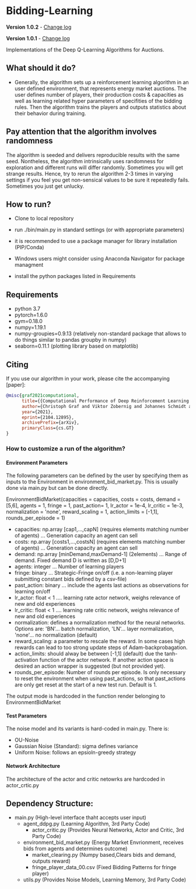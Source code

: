 # Bidding-Learning 
**Version 1.0.2** - [Change log](CHANGELOG.md)

**Version 1.0.1** - [Change log](CHANGELOG.md)

Implementations of the Deep Q-Learning Algorithms for Auctions.


## What should it do?

- Generally, the algorithm sets up a reinforcement learning algorithm in an user defined environment,
that represents energy market auctions. The user defines number of players, their production costs & capacities as well as learning related hyper parameters of specifities of the bidding rules. Then the algorithm trains the players and outputs statistics about their behavior during training.

## Pay attention that the algorithm involves randomness

The algorithm is seeded and delivers reproducible results with the same seed.
Nontheless, the algorithm intrinsically uses randomness for exploration and different runs will differ randomly.
Sometimes you will get strange results. Hence, try to rerun the algorithm 2-3 times in varying settings if you feel you get non-sensical values to be sure it repeatedly fails. Sometimes you just get unlucky.

## How to run?

- Clone to local repository
- run ./bin/main.py in standard settings (or with appropriate parameters)

- it is recommended to use a package manager for library installation (PIP/Conda)
- Windows users might consider using Anaconda Navigator for package managment
- install the python packages listed in Requirements

## Requirements
- python 3.7
- pytorch=1.6.0
- gym=0.18.0
- numpy=1.19.1
- numpy-groupies=0.9.13 (relatively non-standard package that allows to do things similar to pandas groupby in numpy)
- seaborn=0.11.1 (plotting library based on matplotlib)

## Citing

If you use our algorithm in your work, please cite the accompanying [paper]:

```bibtex
@misc{graf2021computational,
      title={{Computational Performance of Deep Reinforcement Learning to find Nash Equilibria}}, 
      author={Christoph Graf and Viktor Zobernig and Johannes Schmidt and Claude Kl\"ockl},
      year={2021},
      eprint={2104.12895},
      archivePrefix={arXiv},
      primaryClass={cs.GT}
}
```

### How to customize a run of the algorithm?

#### Environment Parameters

The following parameters can be defined by the user by specifying them as inputs to the Environment in environment_bid_market.py. This is usually done via main.py but can be done directly.

EnvironmentBidMarket(capacities = capacities, costs = costs, demand =[5,6], agents = 1,                                       fringe = 1, past_action= 1, lr_actor = 1e-4, lr_critic = 1e-3, normalization = 'none', reward_scaling = 1, action_limits = [-1,1], rounds_per_episode = 1)

- capacities: np.array [cap1,...,capN]             (requires elements matching number of agents) ... Generation capacity an agent can sell 
- costs: np.array [costs1,...,costsN]       (requires elements matching number of agents) ... Generation capacity an agent can sell 
- demand: np.array [minDemand,maxDemand-1]  (2elements) ... Range of demand. Fixed demand D is written as [D,D+1]
- agents: integer ... Number of learning players
- fringe: binary  ... Strategic-Fringe on/off (i.e. a non-learning player submitting constant bids defined by a csv-file)
- past_action: binary ... include the agents last actions as observations for learning on/off
- lr_actor: float < 1 .... learning rate actor network, weighs relevance of new and old experiences
- lr_critic: float < 1 .... learning rate critic network, weighs relevance of new and old experiences
- normalization: defines a normalization method for the neural networks. Options are: 'BN'... batch normalization, 'LN'... layer normalization, 'none'... no normalization (default)
- reward_scaling: a parameter to rescale the reward. In some cases high rewards can lead to too strong update steps of Adam-backprobagation.
- action_limits: should alway be between [-1,1] (default) due the tanh-activation function of the actor network. If another action space is desired an action wrapper is suggested (but not provided yet).
- rounds_per_episode: Number of rounds per episode. Is only necessary to reset the environment when using past_actions, so that past_actions are only get reset at the start of a new test run. Default is 1.

The output mode is hardcoded in the function render belonging to EnvironmentBidMarket

#### Test Parameters

The noise model and its variants is hard-coded in main.py.
There is:
- OU-Noise
- Gaussian Noise (Standard): sigma defines variance
- Uniform Noise: follows an epsioln-greedy strategy

#### Network Architecture

The architecture of the actor and critic netowrks are hardcoded in actor_crtic.py

## Dependency Structure:

  - main.py                                                            (High-level interface thaht accepts user input)
      - agent_ddpg.py                                                            (Learning Algorithm,        3rd Party Code)
          - actor_critic.py                                      (Provides Neural Networks, Actor and Critic, 3rd Party Code)
      - environment_bid_market.py   (Energy Market Envrionment, receives bids from agents and determines outcome)
          - market_clearing.py                                         (Numpy based,Clears bids and demand, outputs reward)
          - fringe_player_data_00.csv                                         (Fixed Bidding Patterns for fringe player)
      - utils.py                                              (Provides Noise Models, Learning Memory, 3rd Party Code)
